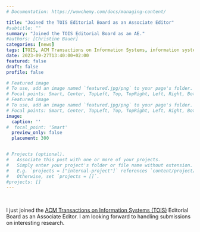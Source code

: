 ```yaml
---
# Documentation: https://wowchemy.com/docs/managing-content/

title: "Joined the TOIS Editorial Board as an Associate Editor"
#subtitle: ""
summary: "Joined the TOIS Editorial Board as an AE."
#authors: [Christine Bauer]
categories: [news]
tags: [TOIS, ACM Transactions on Information Systems, information systems, associate editor, service to the community]
date: 2023-09-27T13:40:00+02:00
featured: false
draft: false
profile: false

# Featured image
# To use, add an image named `featured.jpg/png` to your page's folder.
# Focal points: Smart, Center, TopLeft, Top, TopRight, Left, Right, BottomLeft, Bottom, BottomRight.
# Featured image
# To use, add an image named `featured.jpg/png` to your page's folder.
# Focal points: Smart, Center, TopLeft, Top, TopRight, Left, Right, BottomLeft, Bottom, BottomRight.
image:
  caption: ''
#  focal_point: 'Smart'
  preview_only: false
  placement: 300


# Projects (optional).
#   Associate this post with one or more of your projects.
#   Simply enter your project's folder or file name without extension.
#   E.g. `projects = ["internal-project"]` references `content/project/deep-learning/index.md`.
#   Otherwise, set `projects = []`.
#projects: []
---
```


<br>

I just joined the [ACM Transactions on Information Systems (TOIS)](https://dl.acm.org/journal/tois/editorial-board) Editorial Board as an Associate Editor. I am looking forward to handling submissions on interesting research.
